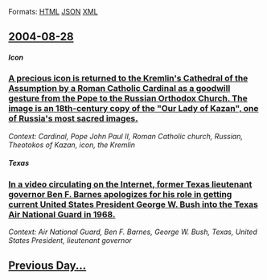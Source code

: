 
Formats: [HTML](2004/08/28/index.html)  [JSON](2004/08/28/index.json)  [XML](2004/08/28/index.xml)  

## [2004-08-28](/news/2004/08/28/index.md)

##### Icon
### [ A precious icon is returned to the Kremlin's Cathedral of the Assumption by a Roman Catholic Cardinal as a goodwill gesture from the Pope to the Russian Orthodox Church. The image is an 18th-century copy of the "Our Lady of Kazan", one of Russia's most sacred images. ](/news/2004/08/28/a-precious-icon-is-returned-to-the-kremlin-s-cathedral-of-the-assumption-by-a-roman-catholic-cardinal-as-a-goodwill-gesture-from-the-pope-t.md)
_Context: Cardinal, Pope John Paul II, Roman Catholic church, Russian, Theotokos of Kazan, icon, the Kremlin_

##### Texas
### [ In a video circulating on the Internet, former Texas lieutenant governor Ben F. Barnes apologizes for his role in getting current United States President George W. Bush into the Texas Air National Guard in 1968. ](/news/2004/08/28/in-a-video-circulating-on-the-internet-former-texas-lieutenant-governor-ben-f-barnes-apologizes-for-his-role-in-getting-current-united-st.md)
_Context: Air National Guard, Ben F. Barnes, George W. Bush, Texas, United States President, lieutenant governor_

## [Previous Day...](/news/2004/08/27/index.md)

